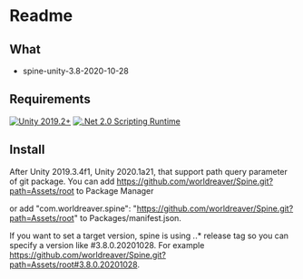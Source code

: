 # Readme

## What

- spine-unity-3.8-2020-10-28

## Requirements
[![Unity 2019.2+](https://img.shields.io/badge/unity-2019.2+-brightgreen.svg?style=flat&logo=unity&cacheSeconds=2592000)](https://unity3d.com/get-unity/download/archive)
[![.Net 2.0 Scripting Runtime](https://img.shields.io/badge/.NET-2.0-blueviolet.svg?style=flat&cacheSeconds=2592000)](https://docs.unity3d.com/2019.1/Documentation/Manual/ScriptingRuntimeUpgrade.html)


## Install

After Unity 2019.3.4f1, Unity 2020.1a21, that support path query parameter of git package. 
You can add https://github.com/worldreaver/Spine.git?path=Assets/root to Package Manager

or add "com.worldreaver.spine": "https://github.com/worldreaver/Spine.git?path=Assets/root" to Packages/manifest.json.

If you want to set a target version, spine is using *.*.* release tag so you can specify a version like #3.8.0.20201028. For example https://github.com/worldreaver/Spine.git?path=Assets/root#3.8.0.20201028.